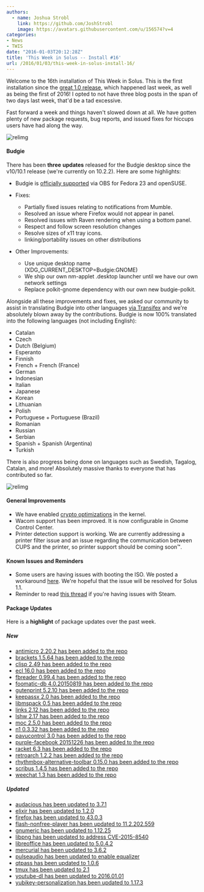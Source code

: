 ```yaml
---
authors:
  - name: Joshua Strobl
    link: https://github.com/JoshStrobl
    image: https://avatars.githubusercontent.com/u/156574?v=4
categories:
- News
- TWIS
date: "2016-01-03T20:12:28Z"
title: 'This Week in Solus -- Install #16'
url: /2016/01/03/this-week-in-solus-install-16/
---
```

 

Welcome to the 16th installation of This Week in Solus. This is the first installation since the [great 1.0 release](https://solus-project.com/2015/12/27/solus-1-0-released/), which happened last week, as well as being the first of 2016! I opted to not have three blog posts in the span of two days last week, that'd be a tad excessive. 

Fast forward a week and things haven't slowed down at all. We have gotten plenty of new package requests, bug reports, and issued fixes for hiccups users have had along the way.

![relimg](http://i.giphy.com/8EmeieJAGjvUI.gif)

#### Budgie

There has been **three** **updates** released for the Budgie desktop since the v10/10.1 release (we're currently on 10.2.2). Here are some highlights:

- Budgie is [officially supported](https://plus.google.com/+Solus-Project/posts/fsxB3kHEEWy) via OBS for Fedora 23 and openSUSE.
- Fixes: 
  - Partially fixed issues relating to notifications from Mumble.
  - Resolved an issue where Firefox would not appear in panel.
  - Resolved issues with Raven rendering when using a bottom panel.
  - Respect and follow screen resolution changes
  - Resolve sizes of x11 tray icons.
  - linking/portability issues on other distributions

- Other Improvements: 
  - Use unique desktop name (XDG_CURRENT_DESKTOP=Budgie:GNOME)
  - We ship our own nm-applet .desktop launcher until we have our own network settings
  - Replace polkit-gnome dependency with our own new budgie-polkit.

Alongside all these improvements and fixes, we asked our community to assist in translating Budgie into other languages [via Transifex](https://www.transifex.com/solus-project/budgie-desktop/) and we're absolutely blown away by the contributions. 
Budgie is now 100% translated into the following languages (not including English):

- Catalan
- Czech
- Dutch (Belgium)
- Esperanto
- Finnish
- French + French (France)
- German
- Indonesian
- Italian
- Japanese
- Korean
- Lithuanian
- Polish
- Portuguese + Portuguese (Brazil)
- Romanian
- Russian
- Serbian
- Spanish + Spanish (Argentina)
- Turkish

There is also progress being done on languages such as Swedish, Tagalog, Catalan, and more! Absolutely massive thanks to everyone that has contributed so far.

![relimg](http://i.giphy.com/q9fohf0Erd50A.gif)

#### General Improvements

- We have enabled [crypto optimizations](https://git.solus-project.com/packages/kernel/commit/?id=acc188d1e663d51c028123e0bda0e79b720bc350) in the kernel.
- Wacom support has been improved. It is now configurable in Gnome Control Center.
- Printer detection support is working. We are currently addressing a printer filter issue and an issue regarding the communication between CUPS and the printer, so printer support should be coming soon™.

#### Known Issues and Reminders

- Some users are having issues with booting the ISO. We posted a workaround [here](https://plus.google.com/+Solus-Project/posts/Kf6DHinoMkf). We're hopeful that the issue will be resolved for Solus 1.1.
- Reminder to read [this thread](https://solus-project.com/forums/viewtopic.php?f=17&t=886&p=5281#p5281) if you're having issues with Steam.

#### Package Updates

Here is a **highlight** of package updates over the past week.

##### New

- [antimicro 2.20.2 has been added to the repo](https://git.solus-project.com/packages/antimicro/commit/?id=1c186e32fe06eec54e9e774b638727c0e45ef886)
- [brackets 1.5.64 has been added to the repo](https://git.solus-project.com/packages/brackets/commit/?id=2b8d437826e4f3f2b9614a63e5ac4e05b64f6ae6)
- [clisp 2.49 has been added to the repo](https://git.solus-project.com/packages/clisp/commit/?id=80e62ea1b93b142ca59d90c15c846d31fee5901d)
- [ecl 16.0 has been added to the repo](https://git.solus-project.com/packages/ecl/commit/?id=15da28e0ca34058d1a2384591ed8296d06bdf456)
- [fbreader 0.99.4 has been added to the repo](https://git.solus-project.com/packages/fbreader/commit/?id=8b87676e8f3fc8396373812521766d0d966e8431)
- [foomatic-db 4.0.20150819 has been added to the repo](https://git.solus-project.com/packages/foomatic-db/commit/?id=68340d4a85270866b90b03af880e7a6b5c5b6780)
- [gutenprint 5.2.10 has been added to the repo](https://git.solus-project.com/packages/gutenprint/commit/?id=8e40dfa2a36a64ed691ec83ee71c6de8756879e2)
- [keepassx 2.0 has been added to the repo](https://git.solus-project.com/packages/keepassx/commit/?id=5faab6ff870e20dcf6eba37d510d91e4b6b399fd)
- [libmspack 0.5 has been added to the repo](https://git.solus-project.com/packages/libmspack/commit/?id=22c9e39bcef001077097d92ad1889984db642554)
- [links 2.12 has been added to the repo](https://git.solus-project.com/packages/links/commit/?id=1d011849b7d6772b55f56c5c2e1a9e6542d13147)
- [lshw 2.17 has been added to the repo](https://git.solus-project.com/packages/lshw/commit/?id=b06b02953d9e79e9a7e12736205c5d4c8982fa74)
- [moc 2.5.0 has been added to the repo](https://git.solus-project.com/packages/moc/commit/?id=e02ecf60b5b9accf37b04a6e3dcac21ea6c907b7)
- [n1 0.3.32 has been added to the repo](https://git.solus-project.com/packages/n1/commit/?id=ce97262b6adf63ad782837cc00c93b0dad3995f7)
- [pavucontrol 3.0 has been added to the repo](https://git.solus-project.com/packages/pavucontrol/commit/?id=ac413c1687a84b51d6fbe81f15192963c345e62c)
- [purple-facebook 20151226 has been added to the repo](https://git.solus-project.com/packages/purple-facebook/commit/?id=f28414c151dad050ea89df90dd440f9497f01987)
- [racket 6.3 has been added to the repo](https://git.solus-project.com/packages/racket/commit/?id=10701be1165b56fdd8d7651e7a2e63833d889fce)
- [retroarch 1.2.2 has been added to the repo](https://git.solus-project.com/packages/retroarch/commit/?id=241a071835154bfd27cb2b7a975ae1a18da24dab)
- [rhythmbox-alternative-toolbar 0.15.0 has been added to the repo](https://git.solus-project.com/packages/rhythmbox-alternative-toolbar/commit/?id=b17b5d4ae9d198dec9f00232a8588948e0098a90)
- [scribus 1.4.5 has been added to the repo](https://git.solus-project.com/packages/scribus/commit/?id=eb6c19c4248cc7d493148ed0d76d071f53ebaebf)
- [weechat 1.3 has been added to the repo](https://git.solus-project.com/packages/weechat/commit/?id=feba65505a5b0523f3484d03c6ed276367e2cc2d)

##### Updated

- [audacious has been updated to 3.7.1](https://git.solus-project.com/packages/audacious/commit/?id=38a06fdd1c53711c50257c3316b688a79dc60d59)
- [elixir has been updated to 1.2.0](https://git.solus-project.com/packages/elixir/commit/?id=1b6de2058280d9667dbf9ba4e98811123af0f5f2)
- [firefox has been updated to 43.0.3](https://git.solus-project.com/packages/firefox/commit/?id=3398ce0a28aee917eb72bff711b8bf776a70358e)
- [flash-nonfree-player has been updated to 11.2.202.559](https://git.solus-project.com/packages/flash-player-nonfree/commit/?id=da87ade602cdae2a2495377d8d522bfa13aab0cd)
- [gnumeric has been updated to 1.12.25](https://git.solus-project.com/packages/gnumeric/commit/?id=805d1471573ad29884928360a8b57b1b746d4847)
- [libpng has been updated to address CVE-2015-8540](https://git.solus-project.com/packages/libpng/commit/?id=844e2639f8a2c29b6a1f1f1ce82c8bf6397a1546)
- [libreoffice has been updated to 5.0.4.2](https://git.solus-project.com/packages/libreoffice/commit/?id=9f62bca641312984adfbd157d72e46d540dc22db)
- [mercurial has been updated to 3.6.2](https://git.solus-project.com/packages/mercurial/commit/?id=13b93512ce92daf6c700a933398af93af3116feb)
- [pulseaudio has been updated to enable equalizer](https://git.solus-project.com/packages/pulseaudio/commit/?id=211eb50328942eda3d54efed33ea04a6d5900119)
- [qtpass has been updated to 1.0.6](https://git.solus-project.com/packages/qtpass/commit/?id=372aa72848fd84eb7794751a2083987d8e1a78ee)
- [tmux has been updated to 2.1](https://git.solus-project.com/packages/tmux/commit/?id=f0bfd5b7115c3dc7cda4dc10d00ce0117638e39d)
- [youtube-dl has been updated to 2016.01.01](https://git.solus-project.com/packages/youtube-dl/commit/?id=1ea844622636328169491535df5abc84a0356917)
- [yubikey-personalization has been updated to 1.17.3](https://git.solus-project.com/packages/yubikey-personalization/commit/?id=94cc47b846ab0bf5941e3a5445a065ef4e96f4ef)